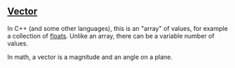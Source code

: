 ## [Vector](#vector)

In C++ (and some other languages), this is an "array" of values, for example a collection of [floats](#float). Unlike an array, there can be a variable number of values.

In math, a vector is a magnitude and an angle on a plane.